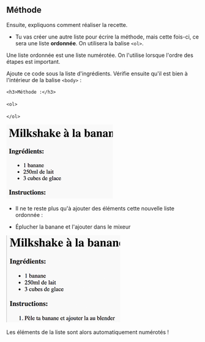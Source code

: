 ## Méthode

Ensuite, expliquons comment réaliser la recette.

+ Tu vas créer une autre liste pour écrire la méthode, mais cette fois-ci, ce sera une liste **ordonnée**. On utilisera la balise `<ol>`.

Une liste ordonnée est une liste numérotée. On l'utilise lorsque l'ordre des étapes est important.

Ajoute ce code sous la liste d'ingrédients. Vérifie ensuite qu'il est bien à l'intérieur de la balise `<body>` :

    <h3>Méthode :</h3>
    
    <ol>
    
    </ol>
    

![capture d'écran](images/recipe-method.png)

+ Il ne te reste plus qu'à ajouter des éléments cette nouvelle liste ordonnée :

    <li>Éplucher la banane et l'ajouter dans le mixeur</li>
    

![capture d'écran](images/recipe-ol.png)

Les éléments de la liste sont alors automatiquement numérotés !